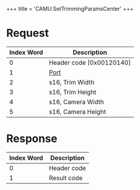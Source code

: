+++
title = 'CAMU:SetTrimmingParamsCenter'
+++

# Request

| Index Word | Description                             |
|------------|-----------------------------------------|
| 0          | Header code \[0x00120140\]              |
| 1          | [Port](Camera_Services#Port "wikilink") |
| 2          | s16, Trim Width                         |
| 3          | s16, Trim Height                        |
| 4          | s16, Camera Width                       |
| 5          | s16, Camera Height                      |

# Response

| Index Word | Description |
|------------|-------------|
| 0          | Header code |
| 1          | Result code |
